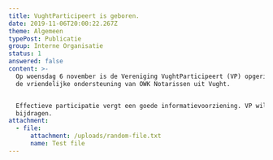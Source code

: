 ```yaml
---
title: VughtParticipeert is geboren.
date: 2019-11-06T20:00:22.267Z
theme: Algemeen
typePost: Publicatie
group: Interne Organisatie
status: 1
answered: false
content: >-
  Op woensdag 6 november is de Vereniging VughtParticipeert (VP) opgericht met
  de vriendelijke ondersteuning van OWK Notarissen uit Vught. 


  Effectieve participatie vergt een goede informatievoorziening. VP wil daaraan
  bijdragen.
attachment:
  - file:
      attachment: /uploads/random-file.txt
      name: Test file
---
```


